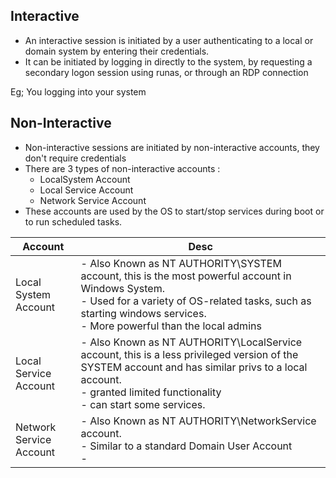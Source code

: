 

## Interactive

- An interactive session is initiated by a user authenticating to a local or domain system by entering their credentials. 
- It can be initiated by logging in directly to the system, by requesting a secondary logon session using runas, or through an RDP connection


Eg; You logging into your system




## Non-Interactive

- Non-interactive sessions are initiated by non-interactive accounts, they don't require credentials
- There are 3 types of non-interactive accounts : 
	- LocalSystem Account
	- Local Service Account
	- Network Service Account
- These accounts are used by the OS to start/stop services during boot or to run scheduled tasks. 






| Account                 | Desc                                                                                                                                                                                                                        |
| ----------------------- | --------------------------------------------------------------------------------------------------------------------------------------------------------------------------------------------------------------------------- |
| Local System<br>Account | - Also Known as NT AUTHORITY\SYSTEM account, this is the most powerful  account in Windows System.<br>- Used for a variety of OS-related tasks, such as starting windows services.<br>- More powerful than the local admins |
| Local Service Account   | - Also Known as NT AUTHORITY\LocalService account, this is a less privileged version of the SYSTEM account and has similar privs to a local account.<br>- granted limited functionality<br>- can start some services.       |
| Network Service Account | - Also Known as NT AUTHORITY\NetworkService account.<br>- Similar to a standard Domain User Account<br>-                                                                                                                    |
